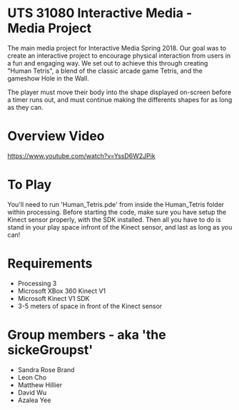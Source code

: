 # UTS 31080 Interactive Media - Media Project
The main media project for Interactive Media Spring 2018.
Our goal was to create an interactive project to encourage physical interaction from users in a fun and engaging way.
We set out to achieve this through creating "Human Tetris", a blend of the classic arcade game Tetris, and the gameshow Hole in the Wall.

The player must move their body into the shape displayed on-screen before a timer runs out, and must continue making the differents shapes for as long as they can.

# Overview Video 
https://www.youtube.com/watch?v=YssD6W2JPik

# To Play
You'll need to run 'Human_Tetris.pde' from inside the Human_Tetris folder within processing. Before starting the code, make sure you have setup the Kinect sensor properly, with the SDK installed. Then all you have to do is stand in your play space infront of the Kinect sensor, and last as long as you can!

# Requirements
* Processing 3
* Microsoft XBox 360 Kinect V1
* Microsoft Kinect V1 SDK
* 3-5 meters of space in front of the Kinect sensor

# Group members - aka 'the sickeGroupst'
* Sandra Rose Brand
* Leon Cho
* Matthew Hillier
* David Wu
* Azalea Yee
